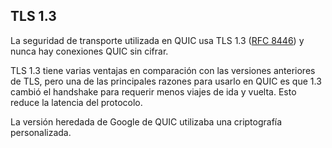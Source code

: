 ## TLS 1.3

La seguridad de transporte utilizada en QUIC usa TLS 1.3 ([RFC 
8446](https://tools.ietf.org/html/rfc8446)) y nunca hay conexiones QUIC sin 
cifrar.

TLS 1.3 tiene varias ventajas en comparación con las versiones anteriores de 
TLS, pero una de las principales razones para usarlo en QUIC es que 1.3 cambió
el handshake para requerir menos viajes de ida y vuelta. Esto reduce la latencia
del protocolo.

La versión heredada de Google de QUIC utilizaba una criptografía personalizada.
